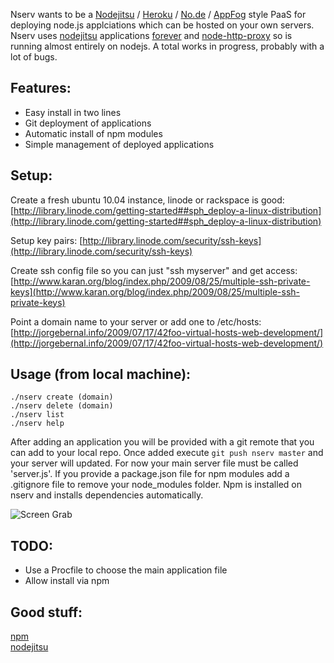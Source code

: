 Nserv wants to be a [Nodejitsu](http://nodejitsu.com/) / [Heroku](http://www.heroku.com/) / [No.de](https://no.de/) / [AppFog](http://appfog.com/) style PaaS for deploying node.js applciations which can be hosted on your own servers. Nserv uses [nodejitsu](http://nodejitsu.com/#technology) applications [forever](https://github.com/indexzero/forever) and [node-http-proxy](https://github.com/nodejitsu/node-http-proxy) so is running almost entirely on nodejs. A total works in progress, probably with a lot of bugs.

## Features:
* Easy install in two lines
* Git deployment of applications
* Automatic install of npm modules
* Simple management of deployed applications

## Setup:
Create a fresh ubuntu 10.04 instance, linode or rackspace is good:
[http://library.linode.com/getting-started##sph_deploy-a-linux-distribution](http://library.linode.com/getting-started##sph_deploy-a-linux-distribution)

Setup key pairs:
[http://library.linode.com/security/ssh-keys](http://library.linode.com/security/ssh-keys)

Create ssh config file so you can just "ssh myserver" and get access:
[http://www.karan.org/blog/index.php/2009/08/25/multiple-ssh-private-keys](http://www.karan.org/blog/index.php/2009/08/25/multiple-ssh-private-keys)

Point a domain name to your server or add one to /etc/hosts:
[http://jorgebernal.info/2009/07/17/42foo-virtual-hosts-web-development/](http://jorgebernal.info/2009/07/17/42foo-virtual-hosts-web-development/)

## Usage (from local machine):

`./nserv create (domain)`  
`./nserv delete (domain)`  
`./nserv list`  
`./nserv help`
  
After adding an application you will be provided with a git remote that you can add to your local repo. Once added execute `git push nserv master` and your server will updated. For now your main server file must be called 'server.js'. If you provide a package.json file for npm modules add a .gitignore file to remove your node\_modules folder. Npm is installed on nserv and installs dependencies automatically. 

![Screen Grab](https://github.com/bradleyg/nserv/raw/master/assets/nserv.png)

## TODO:
* Use a Procfile to choose the main application file
* Allow install via npm

## Good stuff:
[npm](http://npmjs.org/)  
[nodejitsu](http://nodejitsu.com/#technology)  
